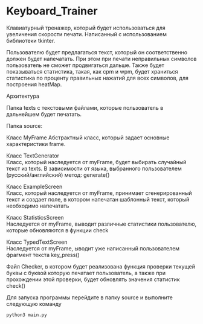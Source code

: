 # Keyboard_Trainer

Клавиатурный тренажер, который будет использоваться для увеличения скорости печати. Написанный с использованием библиотеки tkinter.

Пользователю будет предлагаться текст, который он соответственно должен будет напечатать. При этом при печати неправильных символов пользователь не сможет продвигаться дальше. Также будет показываться статистика, такая, как cpm и wpm, будет храниться статистика по проценту правильных нажатий для всех символов, для построения heatMap. 

Архитектура 

Папка texts с текстовыми файлами, которые пользователь в дальнейшем будет печатать.

Папка source:

Класс MyFrame
Абстрактный класс, который задает основные характеристики frame.

Класс TextGenerator  
Класс, который наследуется от myFrame, будет выбирать случайный текст из texts. В зависимости от языка, выбранного пользователем (русский/английский) 
метод:
generate()

Класс ExampleScreen  
Класс, который наследуется от myFrame, принимает сгенерированный текст и создает поле, в котором напечатан шаблонный текст, который необходимо напечатать

Класс StatisticsScreen  
Наследуется от myFrame, выводит различные статистики пользователю, которые обновляются в функции check

Класс TypedTextScreen  
Наследуется от myFrame,   ыводит уже написанный пользователем фрагмент текста
key_press()

Файл Сhecker, в котором будет реализована функция проверки текущей буквы с буквой которую печатает пользователь, а также при прохождении этой проверки, будет обновлять значения статистик
check()

Для запуска программы перейдите в папку source и выполните следующую команду
```console
python3 main.py
```

